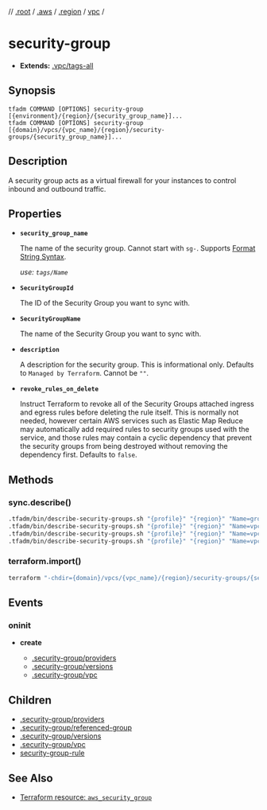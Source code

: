 // [.root] / [.aws] / [.region] / [vpc] /

# security-group

- **Extends:** [.vpc/tags-all](.vpc/tags-all.md)

## Synopsis

```
tfadm COMMAND [OPTIONS] security-group [{environment}/{region}/{security_group_name}]...
tfadm COMMAND [OPTIONS] security-group [{domain}/vpcs/{vpc_name}/{region}/security-groups/{security_group_name}]...
```

## Description

A security group acts as a virtual firewall for your instances to control inbound and outbound traffic.

## Properties

- **`security_group_name`**

  The name of the security group. Cannot start with `sg-`. Supports [Format String Syntax].

  *use: `tags/Name`*

- **`SecurityGroupId`**

  The ID of the Security Group you want to sync with.

- **`SecurityGroupName`**

  The name of the Security Group you want to sync with.

- **`description`**

  A description for the security group. This is informational only. Defaults to `Managed by Terraform`. Cannot be `""`.

- **`revoke_rules_on_delete`**

  Instruct Terraform to revoke all of the Security Groups attached ingress and egress rules before deleting the rule itself. This is normally not needed, however certain AWS services such as Elastic Map Reduce may automatically add required rules to security groups used with the service, and those rules may contain a cyclic dependency that prevent the security groups from being destroyed without removing the dependency first. Defaults to `false`.

## Methods

### sync.describe()

```bash
.tfadm/bin/describe-security-groups.sh "{profile}" "{region}" "Name=group-id,Values={SecurityGroupId}" || \
.tfadm/bin/describe-security-groups.sh "{profile}" "{region}" "Name=vpc-id,Values={VpcId}" "Name=group-name,Values={SecurityGroupName}" || \
.tfadm/bin/describe-security-groups.sh "{profile}" "{region}" "Name=vpc-id,Values={VpcId}" "Name=tag:Name,Values={security_group_name}" || \
.tfadm/bin/describe-security-groups.sh "{profile}" "{region}" "Name=vpc-id,Values={VpcId}"
```

### terraform.import()

```bash
terraform "-chdir={domain}/vpcs/{vpc_name}/{region}/security-groups/{security_group_name}" import "-input=false" "aws_security_group.this" "{SecurityGroupId}"
```

## Events

### oninit

- **create**

  - [.security-group/providers]
  - [.security-group/versions]
  - [.security-group/vpc]

## Children

- [.security-group/providers]
- [.security-group/referenced-group]
- [.security-group/versions]
- [.security-group/vpc]
- [security-group-rule]


## See Also

- [Terraform resource: `aws_security_group`](https://registry.terraform.io/providers/hashicorp/aws/latest/docs/resources/security_group)

[.aws]: README.md
[.region]: .region.md
[.root]: ../../../.tfadm/resources/README.md
[.security-group/providers]: .security-group/providers.md
[.security-group/referenced-group]: .security-group/referenced-group.md
[.security-group/versions]: .security-group/versions.md
[.security-group/vpc]: .security-group/vpc.md
[Format String Syntax]: https://docs.python.org/3/library/string.html#format-string-syntax
[security-group-rule]: security-group-rule.md
[vpc]: vpc.md
